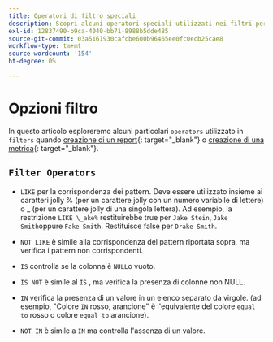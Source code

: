 ```yaml
---
title: Operatori di filtro speciali
description: Scopri alcuni operatori speciali utilizzati nei filtri per creare un rapporto o una metrica.
exl-id: 12837490-b9ca-4040-bb71-8988b5dde485
source-git-commit: 03a5161930cafcbe600b96465ee0fc0ecb25cae8
workflow-type: tm+mt
source-wordcount: '154'
ht-degree: 0%

---
```


# Opzioni filtro

In questo articolo esploreremo alcuni particolari `operators` utilizzato in `filters` quando [creazione di un report](../../tutorials/using-visual-report-builder.md){: target=&quot;_blank&quot;} o [creazione di una metrica](../../data-user/reports/ess-manage-data-metrics.md){: target=&quot;_blank&quot;}.

## `Filter Operators`

* `LIKE` per la corrispondenza dei pattern. Deve essere utilizzato insieme ai caratteri jolly % (per un carattere jolly con un numero variabile di lettere) o _ (per un carattere jolly di una singola lettera).  Ad esempio, la restrizione `LIKE \_ake%` restituirebbe true per `Jake Stein`, `Jake Smith`oppure `Fake Smith`.  Restituisce false per `Drake Smith`.

* `NOT LIKE` è simile alla corrispondenza del pattern riportata sopra, ma verifica i pattern non corrispondenti.

* `IS` controlla se la colonna è `NULL`o vuoto.

* `IS NOT` è simile al `IS` , ma verifica la presenza di colonne non NULL.

* `IN` verifica la presenza di un valore in un elenco separato da virgole. (ad esempio, &quot;Colore `IN` rosso, arancione&quot; è l&#39;equivalente del colore `equal to` rosso o colore `equal to` arancione).

* `NOT IN` è simile a `IN` ma controlla l&#39;assenza di un valore.
